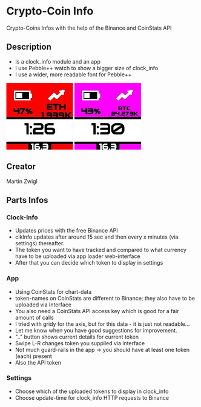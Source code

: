 # Crypto-Coin Info

Crypto-Coins Infos with the help of the Binance and CoinStats API

## Description

- Is a clock_info module and an app
- I use Pebble++ watch to show a bigger size of clock_info
- I use a wider, more readable font for Pebble++

![Screenshot01](screenshots/20250316_01.jpg)
![Screenshot02](screenshots/20250316_02.jpg)

## Creator

Martin Zwigl

## Parts Infos

### Clock-Info

- Updates prices with the free Binance API
- clkInfo updates after around 15 sec and then every x minutes (via settings) thereafter.
- The token you want to have tracked and compared to what currency have to be uploaded via app loader web-interface
- After that you can decide which token to display in settings

### App

- Using CoinStats for chart-data
- token-names on CoinStats are different to Binance; they also have to be uploaded via Interface
- You also need a CoinStats API access key which is good for a fair amount of calls
- I tried with gridy for the axis, but for this data - it is just not readable...
- Let me know when you have good suggestions for improvement.
- ".." button shows current details for current token
- Swipe L-R changes token you supplied via interface
- Not much guard-rails in the app -> you should have at least one token (each) present
- Also the API token

### Settings

- Choose which of the uploaded tokens to display in clock_info
- Choose update-time for clock_info HTTP requests to Binance